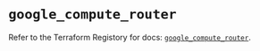 # `google_compute_router`

Refer to the Terraform Registory for docs: [`google_compute_router`](https://registry.terraform.io/providers/hashicorp/google/5.4.0/docs/resources/compute_router).

